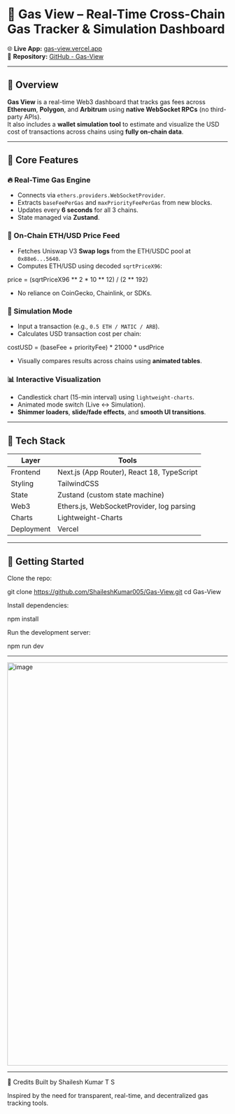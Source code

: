 # 🚀 Gas View – Real-Time Cross-Chain Gas Tracker & Simulation Dashboard

🌐 **Live App:** [gas-view.vercel.app](https://gas-view.vercel.app)  
🔗 **Repository:** [GitHub - Gas-View](https://github.com/ShaileshKumar005/Gas-View)

---

## 📌 Overview

**Gas View** is a real-time Web3 dashboard that tracks gas fees across **Ethereum**, **Polygon**, and **Arbitrum** using **native WebSocket RPCs** (no third-party APIs).  
It also includes a **wallet simulation tool** to estimate and visualize the USD cost of transactions across chains using **fully on-chain data**.

---

## 🎯 Core Features

### 🔥 Real-Time Gas Engine
- Connects via `ethers.providers.WebSocketProvider`.
- Extracts `baseFeePerGas` and `maxPriorityFeePerGas` from new blocks.
- Updates every **6 seconds** for all 3 chains.
- State managed via **Zustand**.

### 💸 On-Chain ETH/USD Price Feed
- Fetches Uniswap V3 **Swap logs** from the ETH/USDC pool at `0x88e6...5640`.
- Computes ETH/USD using decoded `sqrtPriceX96`:

price = (sqrtPriceX96 ** 2 * 10 ** 12) / (2 ** 192)

- No reliance on CoinGecko, Chainlink, or SDKs.

### 🧪 Simulation Mode
- Input a transaction (e.g., `0.5 ETH / MATIC / ARB`).
- Calculates USD transaction cost per chain:
  
costUSD = (baseFee + priorityFee) * 21000 * usdPrice
 - Visually compares results across chains using **animated tables**.

### 📊 Interactive Visualization
- Candlestick chart (15-min interval) using `lightweight-charts`.
- Animated mode switch (Live ↔ Simulation).
- **Shimmer loaders**, **slide/fade effects**, and **smooth UI transitions**.

---

## 🧠 Tech Stack

| Layer        | Tools                                 |
|--------------|----------------------------------------|
| Frontend     | Next.js (App Router), React 18, TypeScript |
| Styling      | TailwindCSS                            |
| State        | Zustand (custom state machine)         |
| Web3         | Ethers.js, WebSocketProvider, log parsing |
| Charts       | Lightweight-Charts                     |
| Deployment   | Vercel                                  |

---

## 🚀 Getting Started

Clone the repo:

git clone https://github.com/ShaileshKumar005/Gas-View.git
cd Gas-View

Install dependencies:

npm install

Run the development server:

npm run dev

---
<img width="1918" height="922" alt="image" src="https://github.com/user-attachments/assets/dc59fa2d-e167-4132-80e9-2236a914c995" />

---
🙌 Credits
Built by Shailesh Kumar T S

Inspired by the need for transparent, real-time, and decentralized gas tracking tools.


